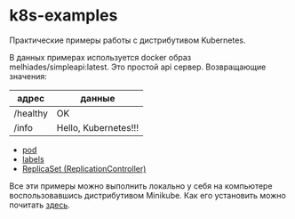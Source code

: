 # k8s-examples
Практические примеры работы с дистрибутивом Kubernetes.

В данных примерах используется docker образ melhiades/simpleapi:latest. Это простой api сервер. Возвращающие значения:

| адрес    | данные               |
| -------- | -------------------- |
| /healthy | OK                   |
| /info    | Hello, Kubernetes!!! |

- [pod](content/pod.md)
- [labels](content/labels.md)
- [ReplicaSet (ReplicationController)](content/replicaset.md)

Все эти примеры можно выполнить локально у себя на компьютере воспользовавшись дистрибутивом Minikube. Как его установить можно почитать [здесь](https://kubernetes.io/docs/tasks/tools/install-minikube/).

